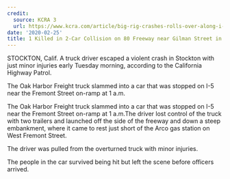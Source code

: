 ```yaml
---
credit:
  source: KCRA 3
  url: https://www.kcra.com/article/big-rig-crashes-rolls-over-along-i-5-in-stockton/31094624
date: '2020-02-25'
title: 1 Killed in 2-Car Collision on 80 Freeway near Gilman Street in Berkeley
---
```

STOCKTON, Calif. 
A truck driver escaped a violent crash in Stockton with just minor injuries early Tuesday morning, according to the California Highway Patrol.

The Oak Harbor Freight truck slammed into a car that was stopped on I-5 near the Fremont Street on-ramp at 1 a.m.

The Oak Harbor Freight truck slammed into a car that was stopped on I-5 near the Fremont Street on-ramp at 1 a.m.The driver lost control of the truck with two trailers and launched off the side of the freeway and down a steep embankment, where it came to rest just short of the Arco gas station on West Fremont Street.

The driver was pulled from the overturned truck with minor injuries.

The people in the car survived being hit but left the scene before officers arrived.

